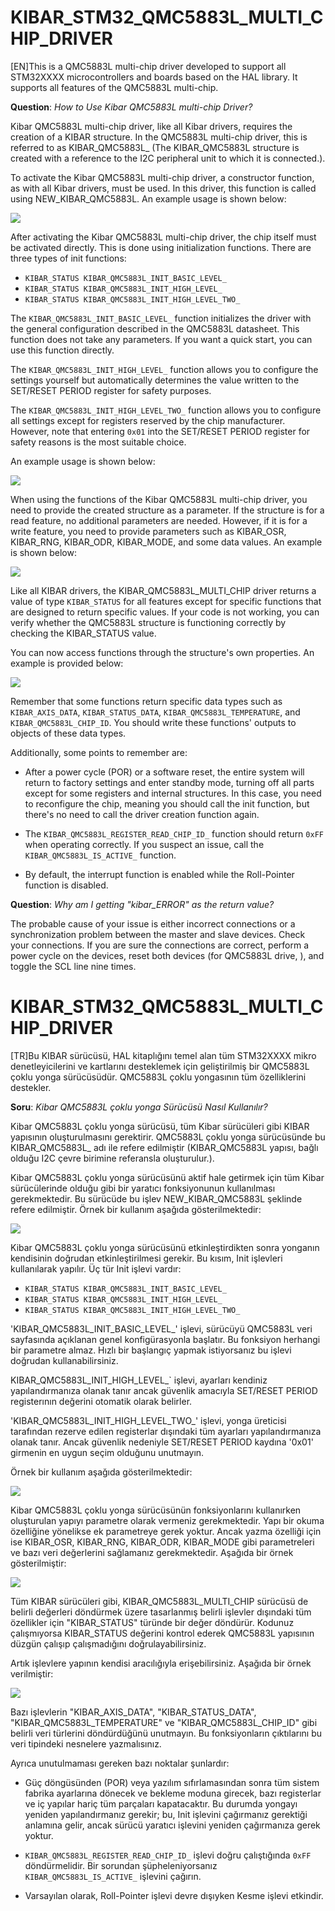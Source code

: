 # KIBAR_STM32_QMC5883L_MULTI_CHIP_DRIVER
[EN]This is a QMC5883L multi-chip driver developed to support all STM32XXXX microcontrollers and boards based on the HAL library. It supports all features of the QMC5883L multi-chip.

<strong>Question</strong>: <em>How to Use Kibar QMC5883L multi-chip Driver?</em>

Kibar QMC5883L multi-chip driver, like all Kibar drivers, requires the creation of a KIBAR structure. In the QMC5883L multi-chip driver, this is referred to as KIBAR_QMC5883L_ (The KIBAR_QMC5883L structure is created with a reference to the I2C peripheral unit to which it is connected.).

To activate the Kibar QMC5883L multi-chip driver, a constructor function, as with all Kibar drivers, must be used. In this driver, this function is called using NEW_KIBAR_QMC5883L. An example usage is shown below:

<img src="Images/IMAGE1.png" width="auto">

After activating the Kibar QMC5883L multi-chip driver, the chip itself must be activated directly. This is done using initialization functions. There are three types of init functions:

- `KIBAR_STATUS KIBAR_QMC5883L_INIT_BASIC_LEVEL_`
- `KIBAR_STATUS KIBAR_QMC5883L_INIT_HIGH_LEVEL_`
- `KIBAR_STATUS KIBAR_QMC5883L_INIT_HIGH_LEVEL_TWO_`

The `KIBAR_QMC5883L_INIT_BASIC_LEVEL_` function initializes the driver with the general configuration described in the QMC5883L datasheet. This function does not take any parameters. If you want a quick start, you can use this function directly.

The `KIBAR_QMC5883L_INIT_HIGH_LEVEL_` function allows you to configure the settings yourself but automatically determines the value written to the SET/RESET PERIOD register for safety purposes.

The `KIBAR_QMC5883L_INIT_HIGH_LEVEL_TWO_` function allows you to configure all settings except for registers reserved by the chip manufacturer. However, note that entering `0x01` into the SET/RESET PERIOD register for safety reasons is the most suitable choice.

An example usage is shown below:

<img src="Images/IMAGE2.png" width="auto">

When using the functions of the Kibar QMC5883L multi-chip driver, you need to provide the created structure as a parameter. If the structure is for a read feature, no additional parameters are needed. However, if it is for a write feature, you need to provide parameters such as KIBAR_OSR, KIBAR_RNG, KIBAR_ODR, KIBAR_MODE, and some data values. An example is shown below:

<img src="Images/IMAGE3.png" width="auto">

Like all KIBAR drivers, the KIBAR_QMC5883L_MULTI_CHIP driver returns a value of type `KIBAR_STATUS` for all features except for specific functions that are designed to return specific values. If your code is not working, you can verify whether the QMC5883L structure is functioning correctly by checking the KIBAR_STATUS value.

You can now access functions through the structure's own properties. An example is provided below:

<img src="Images/IMAGE4.png" width="auto">

Remember that some functions return specific data types such as `KIBAR_AXIS_DATA`, `KIBAR_STATUS_DATA`, `KIBAR_QMC5883L_TEMPERATURE`, and `KIBAR_QMC5883L_CHIP_ID`. You should write these functions' outputs to objects of these data types.

Additionally, some points to remember are:

- After a power cycle (POR) or a software reset, the entire system will return to factory settings and enter standby mode, turning off all parts except for some registers and internal structures. In this case, you need to reconfigure the chip, meaning you should call the init function, but there's no need to call the driver creation function again.

- The `KIBAR_QMC5883L_REGISTER_READ_CHIP_ID_` function should return `0xFF` when operating correctly. If you suspect an issue, call the `KIBAR_QMC5883L_IS_ACTIVE_` function.

- By default, the interrupt function is enabled while the Roll-Pointer function is disabled.

<strong>Question</strong>: <em>Why am I getting "kibar_ERROR" as the return value?</em>

The probable cause of your issue is either incorrect connections or a synchronization problem between the master and slave devices. Check your connections. If you are sure the connections are correct, perform a power cycle on the devices, reset both devices (for QMC5883L drive, ), and toggle the SCL line nine times.

# KIBAR_STM32_QMC5883L_MULTI_CHIP_DRIVER
[TR]Bu KIBAR sürücüsü, HAL kitaplığını temel alan tüm STM32XXXX mikro denetleyicilerini ve kartlarını desteklemek için geliştirilmiş bir QMC5883L çoklu yonga sürücüsüdür. QMC5883L çoklu yongasının tüm özelliklerini destekler.

<strong>Soru</strong>: <em>Kibar QMC5883L çoklu yonga Sürücüsü Nasıl Kullanılır?</em>

Kibar QMC5883L çoklu yonga sürücüsü, tüm Kibar sürücüleri gibi KIBAR yapısının oluşturulmasını gerektirir. QMC5883L çoklu yonga sürücüsünde bu KIBAR_QMC5883L_ adı ile refere edilmiştir (KIBAR_QMC5883L yapısı, bağlı olduğu I2C çevre birimine referansla oluşturulur.).

Kibar QMC5883L çoklu yonga sürücüsünü aktif hale getirmek için tüm Kibar sürücülerinde olduğu gibi bir yaratıcı fonksiyonunun kullanılması gerekmektedir. Bu sürücüde bu işlev NEW_KIBAR_QMC5883L şeklinde refere edilmiştir. Örnek bir kullanım aşağıda gösterilmektedir:

<img src="Images/IMAGE1.png" width="auto">

Kibar QMC5883L çoklu yonga sürücüsünü etkinleştirdikten sonra yonganın kendisinin doğrudan etkinleştirilmesi gerekir. Bu kısım, Init işlevleri kullanılarak yapılır. Üç tür Init işlevi vardır:

- `KIBAR_STATUS KIBAR_QMC5883L_INIT_BASIC_LEVEL_`
- `KIBAR_STATUS KIBAR_QMC5883L_INIT_HIGH_LEVEL_`
- `KIBAR_STATUS KIBAR_QMC5883L_INIT_HIGH_LEVEL_TWO_`

'KIBAR_QMC5883L_INIT_BASIC_LEVEL_' işlevi, sürücüyü QMC5883L veri sayfasında açıklanan genel konfigürasyonla başlatır. Bu fonksiyon herhangi bir parametre almaz. Hızlı bir başlangıç ​​yapmak istiyorsanız bu işlevi doğrudan kullanabilirsiniz.

KIBAR_QMC5883L_INIT_HIGH_LEVEL_` işlevi, ayarları kendiniz yapılandırmanıza olanak tanır ancak güvenlik amacıyla SET/RESET PERIOD registerının değerini otomatik olarak belirler.

'KIBAR_QMC5883L_INIT_HIGH_LEVEL_TWO_' işlevi, yonga üreticisi tarafından rezerve edilen registerlar dışındaki tüm ayarları yapılandırmanıza olanak tanır. Ancak güvenlik nedeniyle SET/RESET PERIOD kaydına '0x01' girmenin en uygun seçim olduğunu unutmayın.

Örnek bir kullanım aşağıda gösterilmektedir:

<img src="Images/IMAGE2.png" width="auto">

Kibar QMC5883L çoklu yonga sürücüsünün fonksiyonlarını kullanırken oluşturulan yapıyı parametre olarak vermeniz gerekmektedir. Yapı bir okuma özelliğine yönelikse ek parametreye gerek yoktur. Ancak yazma özelliği için ise KIBAR_OSR, KIBAR_RNG, KIBAR_ODR, KIBAR_MODE gibi parametreleri ve bazı veri değerlerini sağlamanız gerekmektedir. Aşağıda bir örnek gösterilmiştir:

<img src="Images/IMAGE3.png" width="auto">

Tüm KIBAR sürücüleri gibi, KIBAR_QMC5883L_MULTI_CHIP sürücüsü de belirli değerleri döndürmek üzere tasarlanmış belirli işlevler dışındaki tüm özellikler için "KIBAR_STATUS" türünde bir değer döndürür. Kodunuz çalışmıyorsa KIBAR_STATUS değerini kontrol ederek QMC5883L yapısının düzgün çalışıp çalışmadığını doğrulayabilirsiniz.

Artık işlevlere yapının kendisi aracılığıyla erişebilirsiniz. Aşağıda bir örnek verilmiştir:

<img src="Images/IMAGE4.png" width="auto">

Bazı işlevlerin "KIBAR_AXIS_DATA", "KIBAR_STATUS_DATA", "KIBAR_QMC5883L_TEMPERATURE" ve "KIBAR_QMC5883L_CHIP_ID" gibi belirli veri türlerini döndürdüğünü unutmayın. Bu fonksiyonların çıktılarını bu veri tipindeki nesnelere yazmalısınız.

Ayrıca unutulmaması gereken bazı noktalar şunlardır:

- Güç döngüsünden (POR) veya yazılım sıfırlamasından sonra tüm sistem fabrika ayarlarına dönecek ve bekleme moduna girecek, bazı registerlar ve iç yapılar hariç tüm parçaları kapatacaktır. Bu durumda yongayı yeniden yapılandırmanız gerekir; bu, Init işlevini çağırmanız gerektiği anlamına gelir, ancak sürücü yaratıcı işlevini yeniden çağırmanıza gerek yoktur.

- `KIBAR_QMC5883L_REGISTER_READ_CHIP_ID_` işlevi doğru çalıştığında `0xFF` döndürmelidir. Bir sorundan şüpheleniyorsanız `KIBAR_QMC5883L_IS_ACTIVE_` işlevini çağırın.

- Varsayılan olarak, Roll-Pointer işlevi devre dışıyken Kesme işlevi etkindir.
